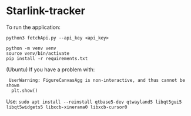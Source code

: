 # Starlink-tracker

To run the application:
```
python3 fetchApi.py --api_key <api_key> 
```

```
python -m venv venv
source venv/bin/activate
pip install -r requirements.txt
```

(Ubuntu) If you have a problem with:
```
 UserWarning: FigureCanvasAgg is non-interactive, and thus cannot be shown
  plt.show()
```
Use: `sudo apt install --reinstall qtbase5-dev qtwayland5 libqt5gui5 libqt5widgets5 libxcb-xinerama0 libxcb-cursor0`

